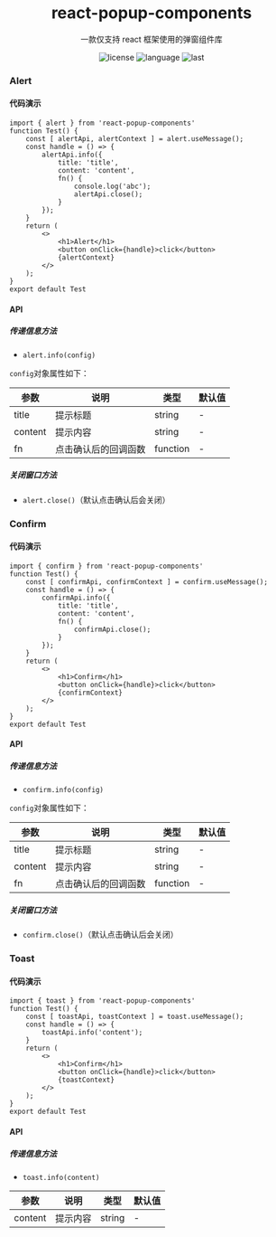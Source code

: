 <div align="center">
<h1 align="center">react-popup-components</h1>

一款仅支持 react 框架使用的弹窗组件库

![license](https://img.shields.io/github/license/011015/react-popup-components)
![language](https://img.shields.io/github/languages/top/011015/react-popup-components)
![last](https://img.shields.io/github/last-commit/011015/react-popup-components)

</div>

### Alert

#### 代码演示

```react
import { alert } from 'react-popup-components'
function Test() {
    const [ alertApi, alertContext ] = alert.useMessage();
    const handle = () => {
        alertApi.info({
            title: 'title',
            content: 'content',
            fn() {
                console.log('abc');
                alertApi.close();
            }
        });
    }
    return (
        <>
        	<h1>Alert</h1>
        	<button onClick={handle}>click</button>
        	{alertContext}
        </>
    );
}
export default Test
```

#### API

##### 传递信息方法

- `alert.info(config)`

`config`对象属性如下：

| 参数    | 说明                 | 类型     | 默认值 |
| ------- | -------------------- | -------- | ------ |
| title   | 提示标题             | string   | -      |
| content | 提示内容             | string   | -      |
| fn      | 点击确认后的回调函数 | function | -      |

##### 关闭窗口方法

- `alert.close()`（默认点击确认后会关闭）

### Confirm

#### 代码演示

```react
import { confirm } from 'react-popup-components'
function Test() {
    const [ confirmApi, confirmContext ] = confirm.useMessage();
    const handle = () => {
        confirmApi.info({
            title: 'title',
            content: 'content',
            fn() {
                confirmApi.close();
            }
        });
    }
    return (
        <>
        	<h1>Confirm</h1>
        	<button onClick={handle}>click</button>
        	{confirmContext}
        </>
    );
}
export default Test
```

#### API

##### 传递信息方法

- `confirm.info(config)`

`config`对象属性如下：

| 参数    | 说明                 | 类型     | 默认值 |
| ------- | -------------------- | -------- | ------ |
| title   | 提示标题             | string   | -      |
| content | 提示内容             | string   | -      |
| fn      | 点击确认后的回调函数 | function | -      |

##### 关闭窗口方法

- `confirm.close()`（默认点击确认后会关闭）

### Toast

#### 代码演示

```react
import { toast } from 'react-popup-components'
function Test() {
    const [ toastApi, toastContext ] = toast.useMessage();
    const handle = () => {
        toastApi.info('content');
    }
    return (
        <>
        	<h1>Confirm</h1>
        	<button onClick={handle}>click</button>
        	{toastContext}
        </>
    );
}
export default Test
```

#### API

##### 传递信息方法

- `toast.info(content)`

| 参数    | 说明     | 类型   | 默认值 |
| ------- | -------- | ------ | ------ |
| content | 提示内容 | string | -      |

#####
